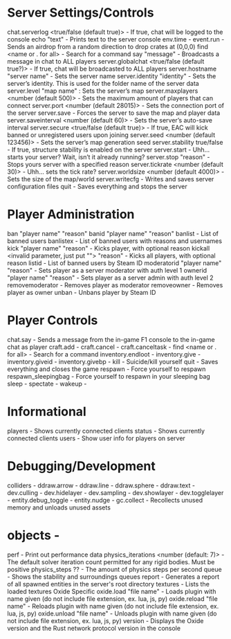 # Server Settings/Controls
chat.serverlog <true/false (default true)> - If true, chat will be logged to the console
echo "text" - Prints text to the server console
env.time - 
event.run - Sends an airdrop from a random direction to drop crates at (0,0,0)
find <name or . for all> - Search for a command
say "message" - Broadcasts a message in chat to ALL players
server.globalchat <true/false (default true?)> - If true, chat will be broadcasted to ALL players
server.hostname "server name" - Sets the server name
server.identity "identity" - Sets the server’s identity. This is used for the folder name of the server data
server.level "map name" : Sets the server’s map
server.maxplayers <number (default 500)> - Sets the maximum amount of players that can connect
server.port <number (default 28015)> - Sets the connection port of the server
server.save - Forces the server to save the map and player data
server.saveinterval <number (default 60)> - Sets the server’s auto-save interval
server.secure <true/false (default true)> - If true, EAC will kick banned or unregistered users upon joining
server.seed <number (default 123456)> - Sets the server’s map generation seed
server.stability true/false - If true, structure stability is enabled on the server
server.start - Uhh… starts your server? Wait, isn’t it already running?
server.stop "reason" - Stops yours server with a specified reason
server.tickrate <number (default 30)> - Uhh… sets the tick rate?
server.worldsize <number (default 4000)> - Sets the size of the map/world
server.writecfg - Writes and saves server configuration files
quit - Saves everything and stops the server

# Player Administration
ban "player name" "reason"
banid <steamid64> "player name" "reason"
banlist - List of banned users
banlistex - List of banned users with reasons and usernames
kick <steamid64> "player name" "reason" - Kicks player, with optional reason
kickall <invalid parameter, just put ""> "reason" - Kicks all players, with optional reason
listid <steamid64> - List of banned users by Steam ID
moderatorid <steamid64> "player name" "reason" - Sets player as a server moderator with auth level 1
ownerid <steamid64> "player name" "reason" - Sets player as a server admin with auth level 2
removemoderator <steamid64> - Removes player as moderator
removeowner <steamid64> - Removes player as owner
unban <steamid64> - Unbans player by Steam ID

# Player Controls
chat.say - Sends a message from the in-game F1 console to the in-game chat as player
craft.add -
craft.cancel -
craft.canceltask -
find <name or . for all> - Search for a command
inventory.endloot -
inventory.give -
inventory.giveid -
inventory.givebp -
kill - Suicide/kill yourself
quit - Saves everything and closes the game
respawn - Force yourself to respawn
respawn_sleepingbag - Force yourself to respawn in your sleeping bag
sleep -
spectate -
wakeup -

# Informational
players - Shows currently connected clients
status - Shows currently connected clients
users - Show user info for players on server

# Debugging/Development
colliders -
ddraw.arrow -
ddraw.line -
ddraw.sphere -
ddraw.text -
dev.culling -
dev.hidelayer -
dev.sampling -
dev.showlayer -
dev.togglelayer -
entity.debug_toggle -
entity.nudge -
gc.collect - Recollects unused memory and unloads unused assets

# objects -
perf - Print out performance data
physics_iterations <number (default: 7)> - The default solver iteration count permitted for any rigid bodies. Must be positive
physics_steps ?? - The amount of physics steps per second
queue - Shows the stability and surroundings queues
report - Generates a report of all spawned entities in the server's root directory
textures - Lists the loaded textures
Oxide Specific
oxide.load "file name" - Loads plugin with name given (do not include file extension, ex. lua, js, py)
oxide.reload "file name" - Reloads plugin with name given (do not include file extension, ex. lua, js, py)
oxide.unload "file name" - Unloads plugin with name given (do not include file extension, ex. lua, js, py)
version - Displays the Oxide version and the Rust network protocol version in the console
